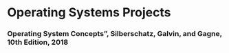 # Operating Systems Projects


### Operating System Concepts”, Silberschatz, Galvin, and Gagne, 10th Edition, 2018 


